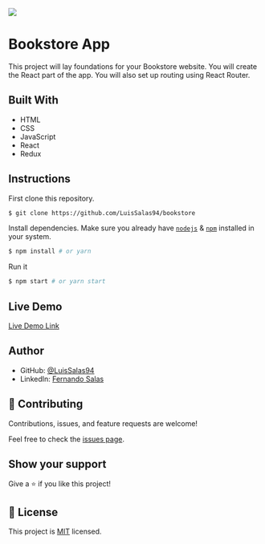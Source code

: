 ![](https://img.shields.io/badge/Microverse-blueviolet)

# Bookstore App
This project will lay foundations for your Bookstore website. You will create the React part of the app. You will also set up routing using React Router.

    
## Built With

- HTML
- CSS
- JavaScript
- React
- Redux


## Instructions

First clone this repository.
```bash
$ git clone https://github.com/LuisSalas94/bookstore
```

Install dependencies. Make sure you already have [`nodejs`](https://nodejs.org/en/) & [`npm`](https://www.npmjs.com/) installed in your system.
```bash
$ npm install # or yarn
```

Run it
```bash
$ npm start # or yarn start
```

## Live Demo

[Live Demo Link]()

## Author


- GitHub: [@LuisSalas94](https://github.com/LuisSalas94)
- LinkedIn: [Fernando Salas](https://www.linkedin.com/in/luisfernandosalasgave/)

## 🤝 Contributing

Contributions, issues, and feature requests are welcome!

Feel free to check the [issues page](../../issues/).

## Show your support

Give a ⭐️ if you like this project!

## 📝 License

This project is [MIT](./MIT.md) licensed.